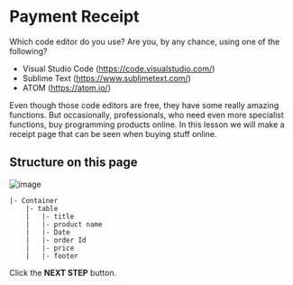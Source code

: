 # Payment Receipt

Which code editor do you use? Are you, by any chance, using one of the following?  

* Visual Studio Code (https://code.visualstudio.com/)
* Sublime Text (https://www.sublimetext.com/)
* ATOM (https://atom.io/)

Even though those code editors are free, they have some really amazing functions. But occasionally, professionals, who need even more specialist functions, buy programming products online. In this lesson we will make a receipt page that can be seen when buying stuff online. 



## Structure on this page

![image](https://res.cloudinary.com/dyiqg9qhi/image/upload/v1532609841/wire/img-wire-04.jpg)

```
|- Container
    |- table
    |   |- title
    |   |- product name
    |   |- Date
    |   |- order Id
    |   |- price
    |   |- footer
```



Click the **NEXT STEP** button.